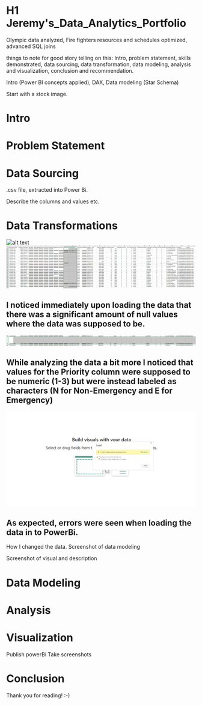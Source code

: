 # H1 Jeremy's_Data_Analytics_Portfolio
Olympic data analyzed, Fire fighters resources and schedules optimized, advanced SQL joins



things to note for good story telling on this:
Intro, problem statement, skills demonstrated, data sourcing, data transformation, data modeling, analysis and visualization, conclusion and recommendation.


Intro (Power BI concepts applied), DAX, Data modeling (Star Schema)

Start with a stock image.




# Intro



# Problem Statement



# Data Sourcing
.csv file, extracted into Power Bi.

Describe the columns and values etc.

# Data Transformations

![alt text](image.jpg)
![Inital Observation of the Data Given](nul_values_in_data.PNG)

## I noticed immediately upon loading the data that there was a significant amount of null values where the data was supposed to be. 

![Inital Observation of the Data Values Incorrect](character_where_numeric.PNG)
## While analyzing the data a bit more I noticed that values for the Priority column were supposed to be numeric (1-3) but were instead labeled as characters (N for Non-Emergency and E for Emergency) 

![Errors Loading Data](Errors_with_data.PNG)
## As expected, errors were seen when loading the data in to PowerBi.


How I changed the data. Screenshot of data modeling

Screenshot of visual and description




# Data Modeling





# Analysis



# Visualization

Publish powerBi
Take screenshots


# Conclusion


Thank you for reading! :-)



